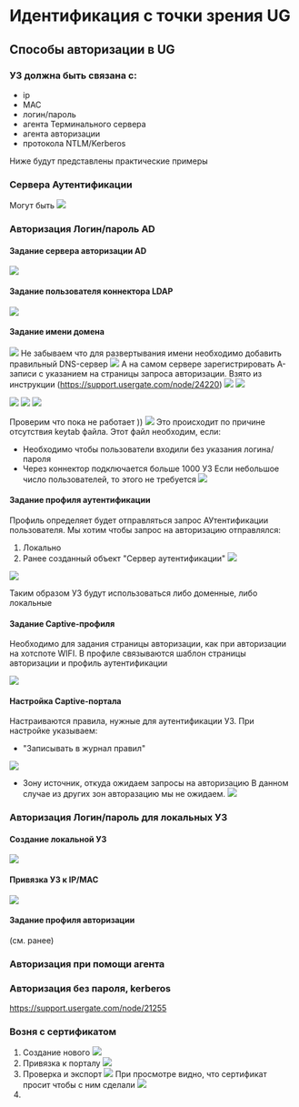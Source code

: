 # Идентификация с точки зрения UG
## Способы авторизации в UG
### УЗ должна быть связана с:
- ip
- MAC
- логин/пароль
- агента Терминального сервера
- агента авторизации
- протокола NTLM/Kerberos

Ниже будут представлены практические примеры

### Сервера Аутентификации
Могут быть
![](Pictures/image_20250106185411.png)

### Авторизация Логин/пароль AD
#### Задание сервера авторизации AD
![](Pictures/image_20250106185952.png)
#### Задание пользователя коннектора LDAP
![](Pictures/image_20250106190110.png)
#### Задание имени домена
![](Pictures/image_20250106190247.png)
Не забываем что для развертывания имени необходимо добавить правильный DNS-сервер
![](Pictures/image_20250106230134.png)
А на самом сервере зарегистрировать A-записи с указанием на страницы запроса авторизации.
Взято из инструкции (https://support.usergate.com/node/24220)
![](Pictures/image_20250106234315.png)
![](Pictures/image_20250106234126.png)

![](Pictures/image_20250106234620.png)
![](Pictures/image_20250106234802.png)
![](Pictures/image_20250106235021.png)

Проверим что пока не работает ))
![](Pictures/image_20250106190333.png)
Это происходит по причине отсутствия keytab файла. Этот файл необходим, если: 
- Необходимо чтобы пользователи входили без указания логина/пароля
- Через коннектор подключается больше 1000 УЗ
Если небольшое число пользователей, то этого не требуется
![](Pictures/image_20250106190435.png)

#### Задание профиля аутентификации
Профиль определяет будет отправляться запрос АУтентификации пользователя.
Мы хотим чтобы запрос на авторизацию отправлялся:
1. Локально
2. Ранее созданный объект "Сервер аутентификации"
![](Pictures/image_20250106192835.png)

![](Pictures/image_20250106192735.png)

Таким образом УЗ будут использоваться либо доменные, либо локальные

#### Задание Captive-профиля
Необходимо для задания страницы авторизации, как при авторизации на хотспоте WIFI.
В профиле связываются шаблон страницы авторизации и профиль аутентификации

![](Pictures/image_20250106224611.png)

#### Настройка Captive-портала
Настраиваются правила, нужные для аутентификации УЗ. При настройке указываем: 
- "Записывать в журнал правил"

![](Pictures/image_20250106224931.png)
- Зону источник, откуда ожидаем запросы на авторизацию
В данном случае из других зон авторазацию мы не ожидаем.
![](Pictures/image_20250106225153.png)
### Авторизация Логин/пароль для локальных УЗ
#### Создание локальной УЗ
![](Pictures/image_20250106191843.png)
#### Привязка УЗ к IP/MAC
![](Pictures/image_20250106191956.png)

#### Задание профиля авторизации 
(см. ранее)

### Авторизация при помощи агента

### Авторизация без пароля, kerberos

https://support.usergate.com/node/21255


### Возня с сертификатом
1. Создание нового
![](Pictures/image_20250107142809.png)
2. Привязка к порталу
![](Pictures/image_20250107143012.png)
3. Проверка и экспорт
![](Pictures/image_20250107143151.png)
При просмотре видно, что сертификат просит чтобы с ним сделали
![](Pictures/image_20250107143315.png)
4.  